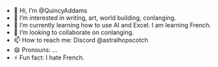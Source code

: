 - 👋 Hi, I’m @QuincyAddams
- 👀 I’m interested in writing, art, world building, conlanging.
- 🌱 I’m currently learning how to use AI and Excel. I am learning French. 
- 💞️ I’m looking to collaborate on conlanging.
- 📫 How to reach me: Discord @astralhopscotch
- 😄 Pronouns: ...
- ⚡ Fun fact: I hate French. 

<!---
QuincyAddams/QuincyAddams is a ✨ special ✨ repository because its `README.md` (this file) appears on your GitHub profile.
You can click the Preview link to take a look at your changes.
--->
